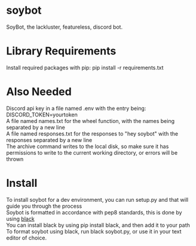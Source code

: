 # soybot
SoyBot, the lackluster, featureless, discord bot.
# Library Requirements
Install required packages with pip:
	pip install -r requirements.txt
# Also Needed
Discord api key in a file named .env with the entry being: DISCORD\_TOKEN=yourtoken<br>
A file named names.txt for the wheel function, with the names being separated by a new line<br>
A file named responses.txt for the responses to "hey soybot" with the responses separated by a new line<br>
The archive command writes to the local disk, so make sure it has permissions to write to the current working directory, or errors will be thrown
# Install
To install soybot for a dev environment, you can run setup.py and that will guide you through the process<br>
Soybot is formatted in accordance with pep8 standards, this is done by using [black](https://github.com/psf/black)<br>
You can install black by using pip install black, and then add it to your path<br>
To format soybot using black, run black soybot.py, or use it in your text editor of choice.<br>
